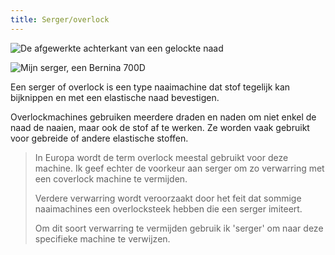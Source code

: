 ```yaml
---
title: Serger/overlock
---
```


![De afgewerkte achterkant van een gelockte naad](serged-seam.jpg)

![Mijn serger, een Bernina 700D](serger.jpg)

Een serger of overlock is een type naaimachine dat stof tegelijk kan bijknippen en met een elastische naad bevestigen.

Overlockmachines gebruiken meerdere draden en naden om niet enkel de naad de naaien, maar ook de stof af te werken. Ze worden vaak gebruikt voor gebreide of andere elastische stoffen.

> In Europa wordt de term overlock meestal gebruikt voor deze machine. Ik geef echter de voorkeur aan serger om zo verwarring met een coverlock machine te vermijden.
> 
> Verdere verwarring wordt veroorzaakt door het feit dat sommige naaimachines een overlocksteek hebben die een serger imiteert.
> 
> Om dit soort verwarring te vermijden gebruik ik 'serger' om naar deze specifieke machine te verwijzen.